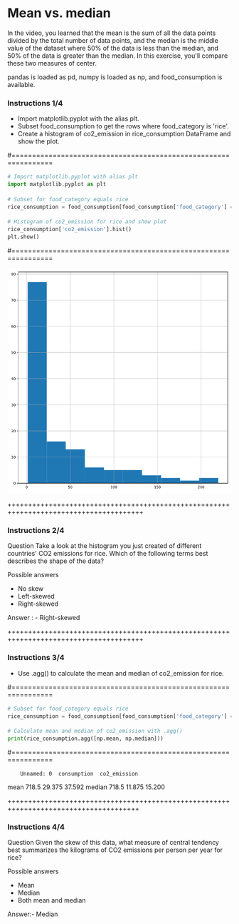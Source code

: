 # Mean vs. median
In the video, you learned that the mean is the sum of all the data points divided by the total number of data points, and the median is the middle value of the dataset where 50% of the data is less than the median, and 50% of the data is greater than the median. In this exercise, you'll compare these two measures of center.

pandas is loaded as pd, numpy is loaded as np, and food_consumption is available.

### Instructions 1/4

* Import matplotlib.pyplot with the alias plt.
* Subset food_consumption to get the rows where food_category is 'rice'.
* Create a histogram of co2_emission in rice_consumption DataFrame and show the plot.

#================================================================

``` python
# Import matplotlib.pyplot with alias plt
import matplotlib.pyplot as plt

# Subset for food_category equals rice
rice_consumption = food_consumption[food_consumption['food_category'] == 'rice']

# Histogram of co2_emission for rice and show plot
rice_consumption['co2_emission'].hist()
plt.show()

```

#================================================================

![alt text](Mean-vs-median-1.png)

+++++++++++++++++++++++++++++++++++++++++++++++++++++++++++++++++++++++++++++++++++++++

### Instructions 2/4

Question
Take a look at the histogram you just created of different countries' CO2 emissions for rice. Which of the following terms best describes the shape of the data?

Possible answers

* No skew
* Left-skewed
* Right-skewed

Answer : - Right-skewed

+++++++++++++++++++++++++++++++++++++++++++++++++++++++++++++++++++++++++++++++++++++++

### Instructions 3/4

* Use .agg() to calculate the mean and median of co2_emission for rice.

#================================================================

``` python
# Subset for food_category equals rice
rice_consumption = food_consumption[food_consumption['food_category'] == 'rice']

# Calculate mean and median of co2_emission with .agg()
print(rice_consumption.agg([np.mean, np.median]))

```

#================================================================

        Unnamed: 0  consumption  co2_emission
mean         718.5       29.375        37.592
median       718.5       11.875        15.200


++++++++++++++++++++++++++++++++++++++++++++++++++++++++++++++++++++++++++++++++++++++


### Instructions 4/4
Question
Given the skew of this data, what measure of central tendency best summarizes the kilograms of CO2 emissions per person per year for rice?

Possible answers


* Mean
* Median
* Both mean and median

Answer:- Median